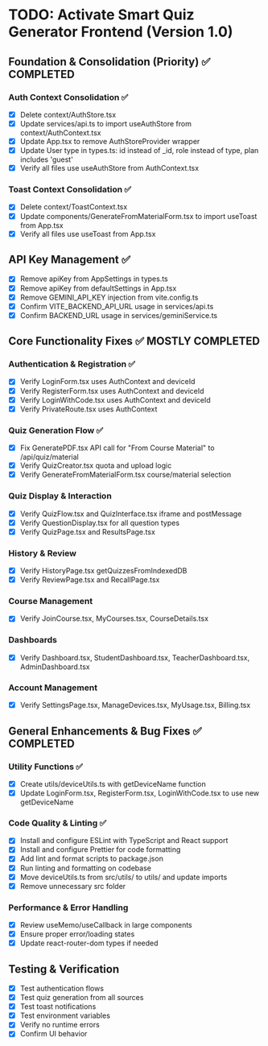 # TODO: Activate Smart Quiz Generator Frontend (Version 1.0)

## Foundation & Consolidation (Priority) ✅ COMPLETED

### Auth Context Consolidation ✅
- [x] Delete context/AuthStore.tsx
- [x] Update services/api.ts to import useAuthStore from context/AuthContext.tsx
- [x] Update App.tsx to remove AuthStoreProvider wrapper
- [x] Update User type in types.ts: id instead of _id, role instead of type, plan includes 'guest'
- [x] Verify all files use useAuthStore from AuthContext.tsx

### Toast Context Consolidation ✅
- [x] Delete context/ToastContext.tsx
- [x] Update components/GenerateFromMaterialForm.tsx to import useToast from App.tsx
- [x] Verify all files use useToast from App.tsx

## API Key Management ✅
- [x] Remove apiKey from AppSettings in types.ts
- [x] Remove apiKey from defaultSettings in App.tsx
- [x] Remove GEMINI_API_KEY injection from vite.config.ts
- [x] Confirm VITE_BACKEND_API_URL usage in services/api.ts
- [x] Confirm BACKEND_URL usage in services/geminiService.ts

## Core Functionality Fixes ✅ MOSTLY COMPLETED

### Authentication & Registration ✅
- [x] Verify LoginForm.tsx uses AuthContext and deviceId
- [x] Verify RegisterForm.tsx uses AuthContext and deviceId
- [x] Verify LoginWithCode.tsx uses AuthContext and deviceId
- [x] Verify PrivateRoute.tsx uses AuthContext

### Quiz Generation Flow ✅
- [x] Fix GeneratePDF.tsx API call for "From Course Material" to /api/quiz/material
- [x] Verify QuizCreator.tsx quota and upload logic
- [x] Verify GenerateFromMaterialForm.tsx course/material selection

### Quiz Display & Interaction
- [x] Verify QuizFlow.tsx and QuizInterface.tsx iframe and postMessage
- [x] Verify QuestionDisplay.tsx for all question types
- [x] Verify QuizPage.tsx and ResultsPage.tsx

### History & Review
- [x] Verify HistoryPage.tsx getQuizzesFromIndexedDB
- [x] Verify ReviewPage.tsx and RecallPage.tsx

### Course Management
- [x] Verify JoinCourse.tsx, MyCourses.tsx, CourseDetails.tsx

### Dashboards
- [x] Verify Dashboard.tsx, StudentDashboard.tsx, TeacherDashboard.tsx, AdminDashboard.tsx

### Account Management
- [x] Verify SettingsPage.tsx, ManageDevices.tsx, MyUsage.tsx, Billing.tsx

## General Enhancements & Bug Fixes ✅ COMPLETED

### Utility Functions ✅
- [x] Create utils/deviceUtils.ts with getDeviceName function
- [x] Update LoginForm.tsx, RegisterForm.tsx, LoginWithCode.tsx to use new getDeviceName

### Code Quality & Linting ✅
- [x] Install and configure ESLint with TypeScript and React support
- [x] Install and configure Prettier for code formatting
- [x] Add lint and format scripts to package.json
- [x] Run linting and formatting on codebase
- [x] Move deviceUtils.ts from src/utils/ to utils/ and update imports
- [x] Remove unnecessary src folder

### Performance & Error Handling
- [x] Review useMemo/useCallback in large components
- [x] Ensure proper error/loading states
- [x] Update react-router-dom types if needed

## Testing & Verification
- [x] Test authentication flows
- [x] Test quiz generation from all sources
- [x] Test toast notifications
- [x] Test environment variables
- [x] Verify no runtime errors
- [x] Confirm UI behavior
